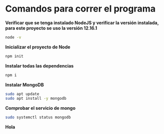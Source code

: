 # Comandos para correr el programa
**Verificar que se tenga instalado NodeJS y verificar la versión instalada, para este proyecto se uso la versión 12.16.1**
``` bash
node -v
```
**Inicializar el proyecto de Node**
``` bash
npm init
```
**Instalar todas las dependencias**
``` bash
npm i
```
**Instalar MongoDB**
``` bash
sudo apt update
sudo apt install -y mongodb
```
**Comprobar el servicio de mongo**
```bash
sudo systemctl status mongodb
```
**Hola**